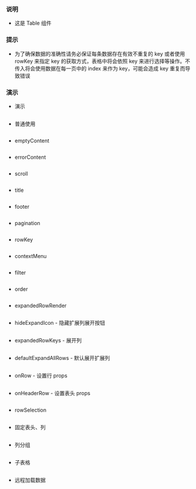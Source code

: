 ### 说明

*   这是 Table 组件

### 提示

*   为了确保数据的准确性请务必保证每条数据存在有效不重复的 key 或者使用 rowKey 来指定 key 的获取方式，表格中将会依照 key 来进行选择等操作。不传入将会使用数据在每一页中的 index 来作为 key，可能会造成 key 重复而导致错误

### 演示

*   演示

```js {"codepath": "table.jsx"}
```

*   普通使用

```js {"codepath": "base.jsx"}
```

*   emptyContent

```js {"codepath": "emptyContent.jsx"}
```

*   errorContent

```js {"codepath": "errorContent.jsx"}
```

*   scroll

```js {"codepath": "scroll.jsx"}
```

*   title

```js {"codepath": "title.jsx"}
```

*   footer

```js {"codepath": "footer.jsx"}
```

*   pagination

```js {"codepath": "pagination.jsx"}
```

*   rowKey

```js {"codepath": "rowKey.jsx"}
```

*   contextMenu

```js {"codepath": "contextMenu.jsx"}
```

*   filter

```js {"codepath": "filter.jsx"}
```

*   order

```js {"codepath": "order.jsx"}
```

*   expandedRowRender

```js {"codepath": "expandedRowRender.jsx"}
```

*   hideExpandIcon - 隐藏扩展列展开按钮

```js {"codepath": "hideExpandIcon.jsx"}
```

*   expandedRowKeys - 展开列

```js {"codepath": "expandedRowKeys.jsx"}
```

*   defaultExpandAllRows - 默认展开扩展列

```js {"codepath": "defaultExpandAllRows.jsx"}
```

*   onRow - 设置行 props

```js {"codepath": "onRow.jsx"}
```

*   onHeaderRow - 设置表头 props

```js {"codepath": "onHeaderRow.jsx"}
```

*   rowSelection

```js {"codepath": "rowSelection.jsx"}
```

*   固定表头、列

```js {"codepath": "fixed.jsx"}
```

*   列分组

```js {"codepath": "groupColumns.jsx"}
```

*   子表格

```js {"codepath": "subTable.jsx"}
```

*   远程加载数据

```js {"codepath": "loadingDataFromRemote.jsx"}
```
